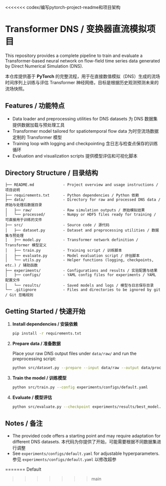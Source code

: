 <<<<<<< codex/编写pytorch-project-readme和项目架构
# Transformer DNS / 变换器直流模拟项目

This repository provides a complete pipeline to train and evaluate a Transformer-based neural network on flow-field time series data generated by Direct Numerical Simulation (DNS).

本仓库提供基于 **PyTorch** 的完整流程，用于在直接数值模拟（DNS）生成的流场时间序列上训练与评估 Transformer 神经网络，目标是根据历史观测预测未来的流场快照。

## Features / 功能特点

- Data loader and preprocessing utilities for DNS datasets
  为 DNS 数据集提供数据加载与预处理工具
- Transformer model tailored for spatiotemporal flow data
  为时空流场数据定制的 Transformer 模型
- Training loop with logging and checkpointing
  含日志与检查点保存的训练循环
- Evaluation and visualization scripts
  提供模型评估和可视化脚本

## Directory Structure / 目录结构

```text
├── README.md             - Project overview and usage instructions / 项目说明
├── requirements.txt      - Python dependencies / Python 依赖
├── data/                 - Directory for raw and processed DNS data / 原始与处理后数据目录
│   ├── raw/              - Raw simulation outputs / 原始模拟结果
│   └── processed/        - Numpy or HDF5 files ready for training / 可直接用于训练的文件
├── src/                  - Source code / 源代码
│   ├── dataset.py        - Dataset and preprocessing utilities / 数据集与预处理
│   ├── model.py          - Transformer network definition / Transformer 模型定义
│   ├── train.py          - Training script / 训练脚本
│   ├── evaluate.py       - Model evaluation script / 评估脚本
│   └── utils.py          - Helper functions (logging, checkpoints, etc.) / 辅助函数
├── experiments/          - Configurations and results / 实验配置与结果
│   ├── configs/          - YAML config files for experiments / YAML 配置文件
│   └── results/          - Saved models and logs / 模型与日志保存目录
└── .gitignore            - Files and directories to be ignored by git / Git 忽略规则
```

## Getting Started / 快速开始

1. **Install dependencies / 安装依赖**

   ```bash
   pip install -r requirements.txt
   ```

2. **Prepare data / 准备数据**

   Place your raw DNS output files under `data/raw/` and run the preprocessing script:

   ```bash
   python src/dataset.py --prepare --input data/raw --output data/processed
   ```

3. **Train the model / 训练模型**

   ```bash
   python src/train.py --config experiments/configs/default.yaml
   ```

4. **Evaluate / 模型评估**

   ```bash
   python src/evaluate.py --checkpoint experiments/results/best_model.pt
   ```

## Notes / 备注

- The provided code offers a starting point and may require adaptation for different DNS datasets.
  本代码为你提供了开始，可能需要根据不同数据集进行调整
- See `experiments/configs/default.yaml` for adjustable hyperparameters.
  参见 `experiments/configs/default.yaml` 以修改超参

=======
Default
>>>>>>> main
